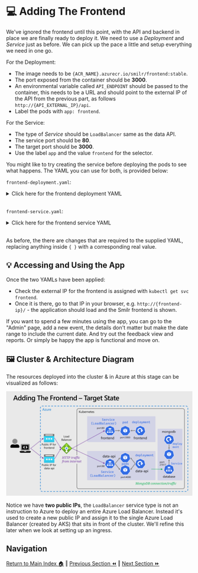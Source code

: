 # 💻 Adding The Frontend

We've ignored the frontend until this point, with the API and backend in place we are finally ready to deploy it.
We need to use a _Deployment_ and _Service_ just as before. We can pick up the pace a little and setup everything we need in one go.

For the Deployment:

- The image needs to be `{ACR_NAME}.azurecr.io/smilr/frontend:stable`.
- The port exposed from the container should be **3000**.
- An environmental variable called `API_ENDPOINT` should be passed to the container, this needs to be a URL and should point to the external IP of the API from the previous part, as follows `http://{API_EXTERNAL_IP}/api`.
- Label the pods with `app: frontend`.

For the Service:

- The type of _Service_ should be `LoadBalancer` same as the data API.
- The service port should be **80**.
- The target port should be **3000**.
- Use the label `app` and the value `frontend` for the selector.

You might like to try creating the service before deploying the pods to see what happens.
The YAML you can use for both, is provided below:

`frontend-deployment.yaml`:

<details markdown="1">
<summary>Click here for the frontend deployment YAML</summary>

```yaml
kind: Deployment
apiVersion: apps/v1

metadata:
  name: frontend

spec:
  replicas: 1
  selector:
    matchLabels:
      app: frontend
  template:
    metadata:
      labels:
        app: frontend
    spec:
      containers:
        - name: frontend-container

          image: {ACR_NAME}.azurecr.io/smilr/frontend:stable
          imagePullPolicy: Always

          ports:
            - containerPort: 3000

          env:
            - name: API_ENDPOINT
              value: http://{API_EXTERNAL_IP}/api
```

</details>
</br>

`frontend-service.yaml`:


<details markdown="1">
<summary>Click here for the frontend service YAML</summary>

```yaml
kind: Service
apiVersion: v1

metadata:
  name: frontend

spec:
  type: LoadBalancer
  selector:
    app: frontend
  ports:
    - protocol: TCP
      port: 80
      targetPort: 3000
```

</details>
</br>

As before, the there are changes that are required to the supplied YAML, replacing anything inside `{ }` with a corresponding real value.

## 💡 Accessing and Using the App

Once the two YAMLs have been applied:

- Check the external IP for the frontend is assigned with `kubectl get svc frontend`.
- Once it is there, go to that IP in your browser, e.g. `http://{frontend-ip}/` - the application should load and the Smilr frontend is shown.

If you want to spend a few minutes using the app, you can go to the "Admin" page, add a new event, the details don't matter but make the date range to include the current date.
And try out the feedback view and reports. Or simply be happy the app is functional and move on.

## 🖼️ Cluster & Architecture Diagram

The resources deployed into the cluster & in Azure at this stage can be visualized as follows:

![architecture diagram](./diagram.png)

Notice we have **two public IPs**, the `LoadBalancer` service type is not an instruction to Azure to deploy an entire Azure Load Balancer.
Instead it's used to create a new public IP and assign it to the single Azure Load Balancer (created by AKS) that sits in front of the cluster.
We'll refine this later when we look at setting up an ingress.

## Navigation

[Return to Main Index 🏠](../readme.md) ‖
[Previous Section ⏪](../05-network-basics/readme.md) ‖ [Next Section ⏩](../07-improvements/readme.md)

